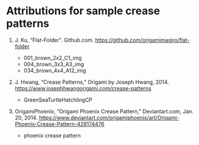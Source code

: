 # Attributions for sample crease patterns

1. J. Ku, “Flat-Folder”. Github.com. https://github.com/origamimagiro/flat-folder
    - 001_brown_2x2_C1_img
    - 004_brown_3x3_A3_img
    - 034_brown_4x4_A12_img

2. J. Hwang, “Crease Patterns,” Origami by Joseph Hwang, 2014. https://www.josephhwangorigami.com/crease-patterns 
    - GreenSeaTurtleHatchlingCP

3. OrigamiPhoenix, “Origami Phoenix Crease Pattern,” Deviantart.com, Jan. 20, 2014. https://www.deviantart.com/origamiphoenix/art/Origami-Phoenix-Crease-Pattern-428174476
    - phoenix crease pattern
